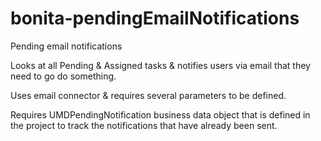 # bonita-pendingEmailNotifications
Pending email notifications

Looks at all Pending & Assigned tasks & notifies users via email that they need to go do something.

Uses email connector & requires several parameters to be defined.

Requires UMDPendingNotification business data object that is defined in the project to track the notifications that have already been sent. 
